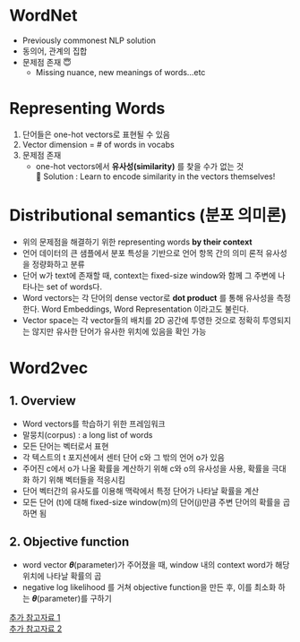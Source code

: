 # WordNet   
* Previously commonest NLP solution   
* 동의어, 관계의 집합   
* 문제점 존재 :innocent:
    + Missing nuance, new meanings of words...etc   

# Representing Words   
1. 단어들은 one-hot vectors로 표현될 수 있음   
2. Vector dimension = # of words in vocabs   
3. 문제점 존재   
    + one-hot vectors에서 **유사성(similarity)** 를 찾을 수가 없는 것   
    :gem: Solution : Learn to encode similarity in the vectors themselves!   

      
# Distributional semantics (분포 의미론)   
* 위의 문제점을 해결하기 위한 representing words **by their context**
* 언어 데이터의 큰 샘플에서 분포 특성을 기반으로 언어 항목 간의 의미 론적 유사성을 정량화하고 분류   
* 단어 w가 text에 존재할 때, context는 fixed-size window와 함께 그 주변에 나타나는 set of words다.   
* Word vectors는 각 단어의 dense vector로 **dot product** 를 통해 유사성을 측정한다. Word Embeddings, Word Representation 이라고도 불린다.   
* Vector space는 각 vector들의 배치를 2D 공간에 투영한 것으로 정확히 투영되지는 않지만 유사한 단어가 유사한 위치에 있음을 확인 가능   



#  Word2vec   
## 1. Overview   
* Word vectors를 학습하기 위한 프레임워크   
* 말뭉치(corpus) : a long list of words   
* 모든 단어는 벡터로서 표현   
* 각 텍스트의 t 포지션에서 센터 단어 c와 그 밖의 언어 o가 있음   
* 주어진 c에서 o가 나올 확률을 계산하기 위해 c와 o의 유사성을 사용, 확률을 극대화 하기 위해 벡터들을 적응시킴   
* 단어 벡터간의 유사도를 이용해 맥락에서 특정 단어가 나타날 확률을 계산   
* 모든 단어 (t)에 대해 fixed-size window(m)의 단어(j)만큼 주변 단어의 확률을 곱하면 됨

## 2. Objective function   
* word vector 𝜽(parameter)가 주어졌을 때, window 내의 context word가 해당 위치에 나타날 확률의 곱   
* negative log likelihood 를 거쳐 objective function을 만든 후, 이를 최소화 하는 𝜽(parameter)를 구하기   



[추가 참고자료 1](https://godcode.tistory.com/26)   
[추가 참고자료 2](https://velog.io/@tobigs-text1314/CS224n-Lecture-1-Introduction-and-Word-Vector)   